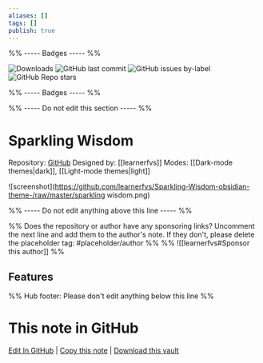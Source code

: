 ```yaml
---
aliases: []
tags: []
publish: true
---
```


%% ----- Badges ----- %%

![Downloads](https://img.shields.io/badge/downloads-4804-573E7A?style=for-the-badge&logo=)
![GitHub last commit](https://img.shields.io/github/last-commit/learnerfvs/Sparkling-Wisdom-obsidian-theme-?color=573E7A&label=last%20update&logo=github&style=for-the-badge)
![GitHub issues by-label](https://img.shields.io/github/issues/learnerfvs/Sparkling-Wisdom-obsidian-theme-/help%20wanted?color=573E7A&logo=github&style=for-the-badge)
![GitHub Repo stars](https://img.shields.io/github/stars/learnerfvs/Sparkling-Wisdom-obsidian-theme-?color=573E7A&logo=github&style=for-the-badge)

%% ----- Badges ----- %%

%% ----- Do not edit this section ----- %%

# Sparkling Wisdom

Repository: [GitHub](https://github.com/learnerfvs/Sparkling-Wisdom-obsidian-theme-)
Designed by: [[learnerfvs]]
Modes: [[Dark-mode themes|dark]], [[Light-mode themes|light]]

![screenshot](https://github.com/learnerfvs/Sparkling-Wisdom-obsidian-theme-/raw/master/sparkling wisdom.png)

%% ----- Do not edit anything above this line ----- %%

%% Does the repository or author have any sponsoring links? Uncomment the next line and add them to the author's note. If they don't, please delete the placeholder tag: #placeholder/author %%
%% ![[learnerfvs#Sponsor this author]] %%

## Features

%% Hub footer: Please don't edit anything below this line %%

# This note in GitHub

<span class="git-footer">[Edit In GitHub](https://github.dev/obsidian-community/obsidian-hub/blob/main/02%20-%20Community%20Expansions/02.05%20All%20Community%20Expansions/Themes/Sparkling%20Wisdom.md "git-hub-edit-note") | [Copy this note](https://raw.githubusercontent.com/obsidian-community/obsidian-hub/main/02%20-%20Community%20Expansions/02.05%20All%20Community%20Expansions/Themes/Sparkling%20Wisdom.md "git-hub-copy-note") | [Download this vault](https://github.com/obsidian-community/obsidian-hub/archive/refs/heads/main.zip "git-hub-download-vault") </span>
